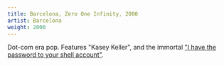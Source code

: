 ```yaml
---
title: Barcelona, Zero One Infinity, 2000
artist: Barcelona
weight: 2000
---
```

Dot-com era pop. Features "Kasey Keller", and the immortal
["I have the password to your shell account"](https://www.youtube.com/watch?v=SX1bedJSpLk).
